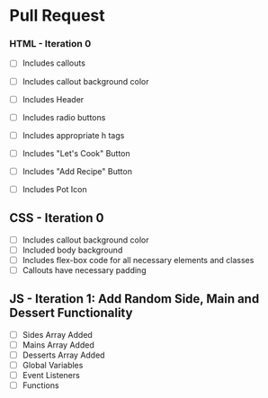 # Pull Request

### HTML - Iteration 0
- [ ] Includes callouts
- [ ] Includes callout background color
- [ ] Includes Header
- [ ] Includes radio buttons
- [ ] Includes appropriate h tags
- [ ] Includes "Let's Cook" Button
- [ ] Includes "Add Recipe" Button
- [ ] Includes Pot Icon


## CSS - Iteration 0
- [ ] Includes callout background color
- [ ] Included body background
- [ ] Includes flex-box code for all necessary elements and classes
- [ ] Callouts have necessary padding

## JS - Iteration 1: Add Random Side, Main and Dessert Functionality
- [ ] Sides Array Added
- [ ] Mains Array Added
- [ ] Desserts Array Added
- [ ] Global Variables
- [ ] Event Listeners
- [ ] Functions
